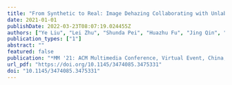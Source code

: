 ```yaml
---
title: "From Synthetic to Real: Image Dehazing Collaborating with Unlabeled Real Data (MM '21: ACM Multimedia Conference, 2021)"
date: 2021-01-01
publishDate: 2022-03-23T08:07:19.024455Z
authors: ["Ye Liu", "Lei Zhu", "Shunda Pei", "Huazhu Fu", "Jing Qin", "Qing Zhang", "Liang Wan", "Wei Feng"]
publication_types: ["1"]
abstract: ""
featured: false
publication: "*MM '21: ACM Multimedia Conference, Virtual Event, China, October 20 - 24, 2021*"
url_pdf: "https://doi.org/10.1145/3474085.3475331"
doi: "10.1145/3474085.3475331"
---
```


